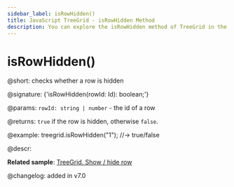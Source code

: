 ```yaml
---
sidebar_label: isRowHidden()
title: JavaScript TreeGrid - isRowHidden Method 
description: You can explore the isRowHidden method of TreeGrid in the documentation of the DHTMLX JavaScript UI library. Browse developer guides and API reference, try out code examples and live demos, and download a free 30-day evaluation version of DHTMLX Suite 7.
---
```


# isRowHidden()

@short: checks whether a row is hidden

@signature: {'isRowHidden(rowId: Id): boolean;'}

@params:
`rowId: string | number` - the id of a row

@returns:
`true` if the row is hidden, otherwise `false`.

@example:
treegrid.isRowHidden("1"); //-> true/false

@descr:

**Related sample**: [TreeGrid. Show / hide row](https://snippet.dhtmlx.com/6geqbtvv)

@changelog:
added in v7.0

[comment]: # (@relatedapi: treegrid/api/treegrid_hiderow_method.md treegrid/api/treegrid_showrow_method.md)
